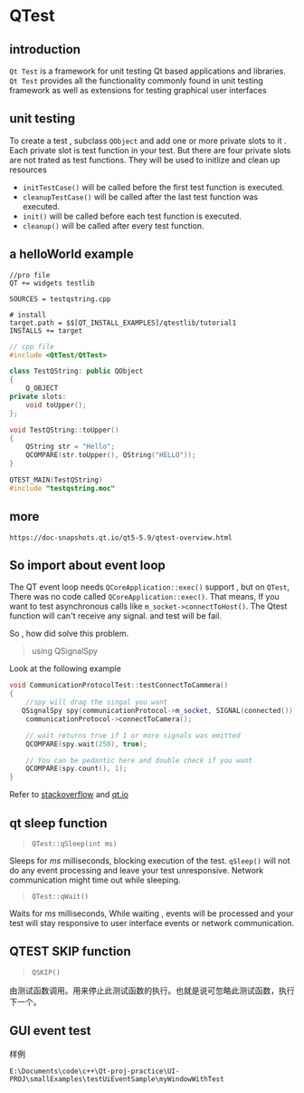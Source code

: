 # QTest 


## introduction 

`Qt Test` is a framework for unit testing Qt based applications and libraries. `Qt Test` provides all the functionality commonly found in unit testing framework as well as extensions for testing graphical user interfaces 



## unit testing  

To create a test , subclass `QObject` and add one or more private slots to it . Each private slot is test function in your test. But there are four private slots are not trated as test functions. They will be used to initlize and clean up resources 

- `initTestCase()` will be called before the first test function is executed.
- `cleanupTestCase()` will be called after the last test function was executed.
- `init()` will be called before each test function is executed.
- `cleanup()` will be called after every test function.

## a helloWorld example 

```
//pro file 
QT += widgets testlib

SOURCES = testqstring.cpp

# install
target.path = $$[QT_INSTALL_EXAMPLES]/qtestlib/tutorial1
INSTALLS += target 
```

```cpp
// cpp file
#include <QtTest/QtTest>

class TestQString: public QObject
{
    Q_OBJECT
private slots:
    void toUpper();
};

void TestQString::toUpper()
{
    QString str = "Hello";
    QCOMPARE(str.toUpper(), QString("HELLO"));
}

QTEST_MAIN(TestQString)
#include "testqstring.moc"
```


## more 

`https://doc-snapshots.qt.io/qt5-5.9/qtest-overview.html`

## So import about event loop 

The QT event loop needs `QCoreApplication::exec()` support , but on `QTest`, There was no code called `QCoreApplication::exec()`. That means, If you want to test asynchronous calls like `m_socket->connectToHost()`. The Qtest function will can't receive any signal. and test will be fail. 

So , how did solve this problem.


>using QSignalSpy

Look at the following example 

```c++
void CommunicationProtocolTest::testConnectToCammera()
{
    //spy will drag the singal you want 
   QSignalSpy spy(communicationProtocol->m_socket, SIGNAL(connected()));
    communicationProtocol->connectToCamera();

    // wait returns true if 1 or more signals was emitted
    QCOMPARE(spy.wait(250), true);

    // You can be pedantic here and double check if you want
    QCOMPARE(spy.count(), 1);
}
```

Refer to [stackoverflow](https://stackoverflow.com/questions/21606125/qt-event-loop-and-unit-testing) and 
[qt.io](https://doc.qt.io/qt-5/qsignalspy.html)

## qt sleep function  


>`QTest::qSleep(int ms)`

Sleeps for *ms* milliseconds, blocking execution of the test. `qSleep()` will not do any event processing and leave your test unresponsive. Network communication might time out while sleeping. 


>`QTest::qWait()`

Waits for *ms* milliseconds, While waiting , events will be processed and your test will stay responsive to user interface events or network communication.

## QTEST SKIP function 

>`QSKIP()`

由测试函数调用。用来停止此测试函数的执行。也就是说可忽略此测试函数，执行下一个。 


## GUI event test 


样例 

`E:\Documents\code\c++\Qt-proj-practice\UI-PROJ\smallExamples\testUiEventSample\myWindowWithTest`

